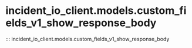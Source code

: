 # incident_io_client.models.custom_fields_v1_show_response_body

::: incident_io_client.models.custom_fields_v1_show_response_body
